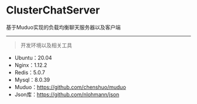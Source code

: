 # ClusterChatServer
基于Muduo实现的负载均衡聊天服务器以及客户端

---
> 开发环境以及相关工具
- Ubuntu：20.04
- Nginx：1.12.2
- Redis：5.0.7
- Mysql：8.0.39
- Muduo：https://github.com/chenshuo/muduo
- Json库：https://github.com/nlohmann/json